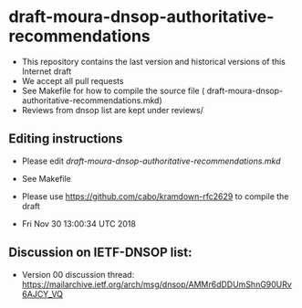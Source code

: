 # draft-moura-dnsop-authoritative-recommendations

   * This repository contains the last version and historical versions of this Internet draft
   * We accept all pull requests
   * See Makefile for how to compile the source file ( 	draft-moura-dnsop-authoritative-recommendations.mkd)
   * Reviews from dnsop list are kept under reviews/

## Editing instructions

   * Please edit *draft-moura-dnsop-authoritative-recommendations.mkd*
   * See Makefile 
   * Please use https://github.com/cabo/kramdown-rfc2629 to compile the draft


   
   *  Fri Nov 30 13:00:34 UTC 2018

## Discussion on IETF-DNSOP list:

   * Version 00 discussion thread: https://mailarchive.ietf.org/arch/msg/dnsop/AMMr6dDDUmShnG90URv6AJCY_VQ
   

